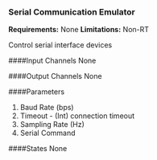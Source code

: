 ### Serial Communication Emulator

**Requirements:** None
**Limitations:** Non-RT  

<!--start-->
Control serial interface devices
<!--end-->

####Input Channels
None  

####Output Channels
None

####Parameters
1. Baud Rate (bps)
2. Timeout - (Int) connection timeout  
3. Sampling Rate (Hz)
4. Serial Command

####States
None  
